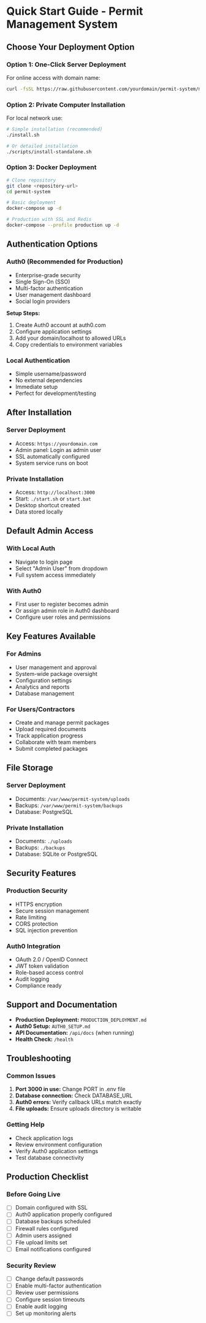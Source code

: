 # Quick Start Guide - Permit Management System

## Choose Your Deployment Option

### Option 1: One-Click Server Deployment
For online access with domain name:

```bash
curl -fsSL https://raw.githubusercontent.com/yourdomain/permit-system/main/scripts/deploy.sh | bash
```

### Option 2: Private Computer Installation
For local network use:

```bash
# Simple installation (recommended)
./install.sh

# Or detailed installation
./scripts/install-standalone.sh
```

### Option 3: Docker Deployment
```bash
# Clone repository
git clone <repository-url>
cd permit-system

# Basic deployment
docker-compose up -d

# Production with SSL and Redis
docker-compose --profile production up -d
```

## Authentication Options

### Auth0 (Recommended for Production)
- Enterprise-grade security
- Single Sign-On (SSO)
- Multi-factor authentication
- User management dashboard
- Social login providers

**Setup Steps:**
1. Create Auth0 account at auth0.com
2. Configure application settings
3. Add your domain/localhost to allowed URLs
4. Copy credentials to environment variables

### Local Authentication
- Simple username/password
- No external dependencies
- Immediate setup
- Perfect for development/testing

## After Installation

### Server Deployment
- Access: `https://yourdomain.com`
- Admin panel: Login as admin user
- SSL automatically configured
- System service runs on boot

### Private Installation  
- Access: `http://localhost:3000`
- Start: `./start.sh` or `start.bat`
- Desktop shortcut created
- Data stored locally

## Default Admin Access

### With Local Auth
- Navigate to login page
- Select "Admin User" from dropdown
- Full system access immediately

### With Auth0
- First user to register becomes admin
- Or assign admin role in Auth0 dashboard
- Configure user roles and permissions

## Key Features Available

### For Admins
- User management and approval
- System-wide package oversight
- Configuration settings
- Analytics and reports
- Database management

### For Users/Contractors
- Create and manage permit packages
- Upload required documents
- Track application progress
- Collaborate with team members
- Submit completed packages

## File Storage

### Server Deployment
- Documents: `/var/www/permit-system/uploads`
- Backups: `/var/www/permit-system/backups`
- Database: PostgreSQL

### Private Installation
- Documents: `./uploads`
- Backups: `./backups`
- Database: SQLite or PostgreSQL

## Security Features

### Production Security
- HTTPS encryption
- Secure session management
- Rate limiting
- CORS protection
- SQL injection prevention

### Auth0 Integration
- OAuth 2.0 / OpenID Connect
- JWT token validation
- Role-based access control
- Audit logging
- Compliance ready

## Support and Documentation

- **Production Deployment:** `PRODUCTION_DEPLOYMENT.md`
- **Auth0 Setup:** `AUTH0_SETUP.md`
- **API Documentation:** `/api/docs` (when running)
- **Health Check:** `/health`

## Troubleshooting

### Common Issues
1. **Port 3000 in use:** Change PORT in .env file
2. **Database connection:** Check DATABASE_URL
3. **Auth0 errors:** Verify callback URLs match exactly
4. **File uploads:** Ensure uploads directory is writable

### Getting Help
- Check application logs
- Review environment configuration
- Verify Auth0 application settings
- Test database connectivity

## Production Checklist

### Before Going Live
- [ ] Domain configured with SSL
- [ ] Auth0 application properly configured
- [ ] Database backups scheduled
- [ ] Firewall rules configured
- [ ] Admin users assigned
- [ ] File upload limits set
- [ ] Email notifications configured

### Security Review
- [ ] Change default passwords
- [ ] Enable multi-factor authentication
- [ ] Review user permissions
- [ ] Configure session timeouts
- [ ] Enable audit logging
- [ ] Set up monitoring alerts